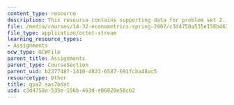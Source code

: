 ```yaml
---
content_type: resource
description: This resource contains supporting data for problem set 2.
file: /media/courses/14-32-econometrics-spring-2007/c3d4750a535e156b463de06820e58cb2_gpa2.sas7bdat
file_type: application/octet-stream
learning_resource_types:
- Assignments
ocw_type: OCWFile
parent_title: Assignments
parent_type: CourseSection
parent_uid: b2277487-1410-4823-6587-691fcba48ac5
resourcetype: Other
title: gpa2.sas7bdat
uid: c3d4750a-535e-156b-463d-e06820e58cb2
---
```


